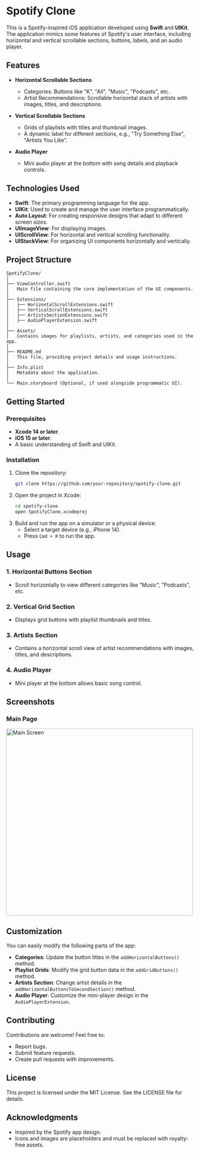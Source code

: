 
# Spotify Clone

This is a Spotify-inspired iOS application developed using **Swift** and **UIKit**. The application mimics some features of Spotify's user interface, including horizontal and vertical scrollable sections, buttons, labels, and an audio player.

## Features

- **Horizontal Scrollable Sections**
  - Categories: Buttons like "K", "All", "Music", "Podcasts", etc.
  - Artist Recommendations: Scrollable horizontal stack of artists with images, titles, and descriptions.
  
- **Vertical Scrollable Sections**
  - Grids of playlists with titles and thumbnail images.
  - A dynamic label for different sections, e.g., "Try Something Else", "Artists You Like".

- **Audio Player**
  - Mini audio player at the bottom with song details and playback controls.

## Technologies Used

- **Swift**: The primary programming language for the app.
- **UIKit**: Used to create and manage the user interface programmatically.
- **Auto Layout**: For creating responsive designs that adapt to different screen sizes.
- **UIImageView**: For displaying images.
- **UIScrollView**: For horizontal and vertical scrolling functionality.
- **UIStackView**: For organizing UI components horizontally and vertically.

## Project Structure

```
SpotifyClone/
│
├── ViewController.swift
│   Main file containing the core implementation of the UI components.
│
├── Extensions/
│   ├── HorizontalScrollExtensions.swift
│   ├── VerticalScrollExtensions.swift
│   ├── ArtistsSectionExtensions.swift
│   ├── AudioPlayerExtension.swift
│
├── Assets/
│   Contains images for playlists, artists, and categories used in the app.
│
├── README.md
│   This file, providing project details and usage instructions.
│
├── Info.plist
│   Metadata about the application.
│
└── Main.storyboard (Optional, if used alongside programmatic UI).
```

## Getting Started

### Prerequisites

- **Xcode 14 or later**.
- **iOS 15 or later**.
- A basic understanding of Swift and UIKit.

### Installation

1. Clone the repository:
   ```bash
   git clone https://github.com/your-repository/spotify-clone.git
   ```
2. Open the project in Xcode:
   ```bash
   cd spotify-clone
   open SpotifyClone.xcodeproj
   ```
3. Build and run the app on a simulator or a physical device:
   - Select a target device (e.g., iPhone 14).
   - Press `Cmd + R` to run the app.

## Usage

### 1. Horizontal Buttons Section
- Scroll horizontally to view different categories like "Music", "Podcasts", etc.

### 2. Vertical Grid Section
- Displays grid buttons with playlist thumbnails and titles.

### 3. Artists Section
- Contains a horizontal scroll view of artist recommendations with images, titles, and descriptions.

### 4. Audio Player
- Mini player at the bottom allows basic song control.

## Screenshots

### Main Page
<img src="SpotifyUI/Simulator Screenshot - iPhone 16 Pro - 2024-11-22 at 02.35.47.png" alt="Main Screen" width="500">


## Customization

You can easily modify the following parts of the app:
- **Categories**: Update the button titles in the `addHorizontalButtons()` method.
- **Playlist Grids**: Modify the grid button data in the `addGridButtons()` method.
- **Artists Section**: Change artist details in the `addHorizontalButtonsToSecondSection()` method.
- **Audio Player**: Customize the mini-player design in the `AudioPlayerExtension`.

## Contributing

Contributions are welcome! Feel free to:
- Report bugs.
- Submit feature requests.
- Create pull requests with improvements.

## License

This project is licensed under the MIT License. See the LICENSE file for details.

## Acknowledgments

- Inspired by the Spotify app design.
- Icons and images are placeholders and must be replaced with royalty-free assets.
